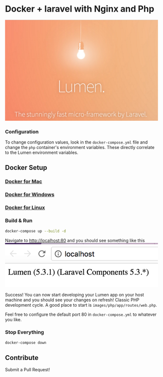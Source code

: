 # Docker + laravel with Nginx and Php

![image](Laravel_splash.png)

### Configuration

To change configuration values, look in the `docker-compose.yml` file and change the `php` container's environment variables. These directly correlate to the Lumen environment variables.

## Docker Setup

### [Docker for Mac](https://docs.docker.com/docker-for-mac/)

### [Docker for Windows](https://docs.docker.com/docker-for-windows/)

### [Docker for Linux](https://docs.docker.com/engine/installation/linux/)

### Build & Run

```bash
docker-compose up --build -d
```

Navigate to [http://localhost:80](http://localhost:80) and you should see something like this
![image](Laravel_browser.png)

Success! You can now start developing your Lumen app on your host machine and you should see your changes on refresh! Classic PHP development cycle. A good place to start is `images/php/app/routes/web.php`.

Feel free to configure the default port 80 in `docker-compose.yml` to whatever you like.

### Stop Everything

```bash
docker-compose down
```

## Contribute

Submit a Pull Request!
